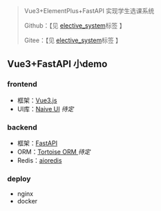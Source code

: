 >Vue3+ElementPlus+FastAPI 实现学生选课系统 
>
>Github：【见 [elective_system](https://github.com/zxiaosi/Vue3-FastAPI/releases/tag/elective_system)标签  】
>
>Gitee：【见 [elective_system](https://gitee.com/zxiaosi/fast-api/tree/elective_system)标签  】

## Vue3+FastAPI 小demo

### frontend

+ 框架：[Vue3.js](https://staging-cn.vuejs.org/)
+ UI库：[Naive UI](https://www.naiveui.com/zh-CN/os-theme) *待定*

### backend

+ 框架：[FastAPI](https://fastapi.tiangolo.com/zh/)
+ ORM：[Tortoise ORM ](https://tortoise.github.io/) *待定*
+ Redis：[aioredis](https://aioredis.readthedocs.io/en/latest/)

### deploy

+ nginx
+ docker